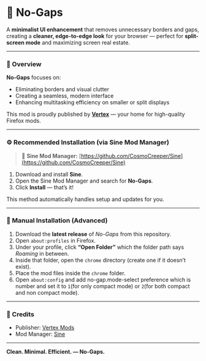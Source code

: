 # 🧱 No-Gaps

A **minimalist UI enhancement** that removes unnecessary borders and gaps, creating a **cleaner, edge-to-edge look** for your browser — perfect for **split-screen mode** and maximizing screen real estate.

---

### 🧩 Overview
**No-Gaps** focuses on:
- Eliminating borders and visual clutter  
- Creating a seamless, modern interface  
- Enhancing multitasking efficiency on smaller or split displays  

This mod is proudly published by **[Vertex](https://github.com/Vertex-Mods)** — your home for high-quality Firefox mods.

---

### ⚙️ Recommended Installation (via Sine Mod Manager)

> 🔗 **Sine Mod Manager:** [https://github.com/CosmoCreeper/Sine](https://github.com/CosmoCreeper/Sine)

1. Download and install **Sine**.  
2. Open the Sine Mod Manager and search for **No-Gaps**.  
3. Click **Install** — that’s it!  

This method automatically handles setup and updates for you.

---

### 🧠 Manual Installation (Advanced)

1. Download the **latest release** of *No-Gaps* from this repository.  
2. Open `about:profiles` in Firefox.  
3. Under your profile, click **“Open Folder”** which the folder path says *Roaming* in between.  
4. Inside that folder, open the `chrome` directory (create one if it doesn’t exist).  
5. Place the mod files inside the `chrome` folder.  
6. Open `about:config` and add no-gap.mode-select preference which is number and set it to `1`(for only compact mode) or `2`(for both compact and non compact mode).

---

### 🧷 Credits
- Publisher: [Vertex Mods](https://github.com/Vertex-Mods)  
- Mod Manager: [Sine](https://github.com/CosmoCreeper/Sine)

---

**Clean. Minimal. Efficient. — No-Gaps.**
